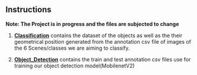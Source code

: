 ## Instructions

**Note: The Project is in progress and the files are subjected to change**

1. [**Classification**](https://github.com/osman-95/Project_Progress_2/tree/master/Final_Model/Datasets/Classification) contains the dataset of the objects as well as the their geometrical position generated from the annotation csv file of images of the 6 Scenes/classes we are aiming to classify.

2. [**Object_Detection**](https://github.com/osman-95/Project_Progress_2/tree/master/Final_Model/Datasets/Object_Detection) contains the train and test annotation csv files use for training our object detection model(MobilenetV2) 
